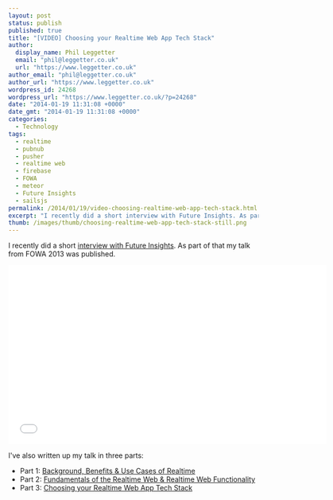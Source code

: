 ```yaml
---
layout: post
status: publish
published: true
title: "[VIDEO] Choosing your Realtime Web App Tech Stack"
author:
  display_name: Phil Leggetter
  email: "phil@leggetter.co.uk"
  url: "https://www.leggetter.co.uk"
author_email: "phil@leggetter.co.uk"
author_url: "https://www.leggetter.co.uk"
wordpress_id: 24268
wordpress_url: "https://www.leggetter.co.uk/?p=24268"
date: "2014-01-19 11:31:08 +0000"
date_gmt: "2014-01-19 11:31:08 +0000"
categories:
  - Technology
tags:
  - realtime
  - pubnub
  - pusher
  - realtime web
  - firebase
  - FOWA
  - meteor
  - Future Insights
  - sailsjs
permalink: /2014/01/19/video-choosing-realtime-web-app-tech-stack.html
excerpt: "I recently did a short interview with Future Insights. As part of that my talk video from FOWA 2013 was published. In this video taken at FOWA I cover all three parts of the guide on How to Choose your Realtime Web App Tech Stack."
thumb: /images/thumb/choosing-realtime-web-app-tech-stack-still.png
---
```


<p>I recently did a short <a href="http://www.futureinsights.com/home/choosing-your-real-time-web-app-tech-stack.html/">interview with Future Insights</a>. As part of that my talk from FOWA 2013 was published.</p>

<iframe width="640" height="360" src="//www.youtube.com/embed/VENVNimklWg" frameborder="0" allowfullscreen></iframe>

<p>I've also written up my talk in three parts:</p>
<ul>
<li>Part 1: <a href="/2013/10/28/history-background-benefits-use-cases-realtime.html">Background, Benefits &amp; Use Cases of Realtime</a></li>
<li>Part 2: <a href="/2013/10/31/fundamentals-realtime-web-realtime-web-functionality.html">Fundamentals of the Realtime Web &amp; Realtime Web Functionality</a></li>
<li>Part 3: <a href="/2013/12/09/choosing-realtime-web-app-tech-stack.html">Choosing your Realtime Web App Tech Stack</a></li>
</ul>
